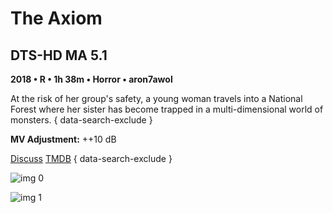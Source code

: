 # The Axiom

## DTS-HD MA 5.1

**2018 • R • 1h 38m • Horror • aron7awol**

At the risk of her group's safety, a young woman travels into a National Forest where her sister has become trapped in a multi-dimensional world of monsters.
{ data-search-exclude }

**MV Adjustment:** ++10 dB

[Discuss](https://www.avsforum.com/threads/bass-eq-for-filtered-movies.2995212/post-58574578)  [TMDB](517166)
{ data-search-exclude }

![img 0](https://i.imgur.com/0YTWptP.jpg)

![img 1](https://i.imgur.com/HlCCfAG.png)

